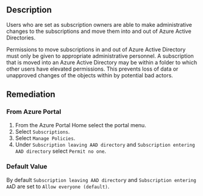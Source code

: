 ## Description

Users who are set as subscription owners are able to make administrative changes to the subscriptions and move them into and out of Azure Active Directories.

Permissions to move subscriptions in and out of Azure Active Directory must only be given to appropriate administrative personnel. A subscription that is moved into an Azure Active Directory may be within a folder to which other users have elevated permissions. This prevents loss of data or unapproved changes of the objects within by potential bad actors.

## Remediation

### From Azure Portal

1. From the Azure Portal Home select the portal menu.
2. Select `Subscriptions`.
3. Select `Manage Policies`.
4. Under `Subscription leaving AAD directory` and `Subscription entering AAD directory` select `Permit no one`.

### Default Value

By default `Subscription leaving AAD director`y and `Subscription entering AA`D are set to `Allow everyone (default)`.
